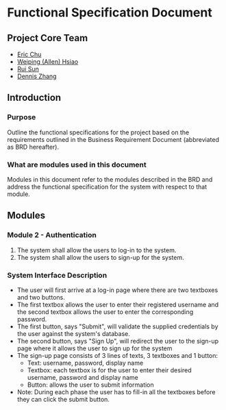 # Functional Specification Document

## Project Core Team
* [Eric Chu](https://github.com/ericchu94)
* [Weiping (Allen) Hsiao](https://github.com/allenh)
* [Rui Sun](https://github.com/r29sun)
* [Dennis Zhang](https://github.com/FlipEnergy)

## Introduction

### Purpose
Outline the functional specifications for the project based on the requirements outlined in the Business Requirement Document (abbreviated as BRD hereafter).

### What are modules used in this document
Modules in this document refer to the modules described in the BRD and address the functional specification for the system with respect to that module.

## Modules
### Module 2 - Authentication
1. The system shall allow the users to log-in to the system.
2. The system shall allow the users to sign-up for the system.

### System Interface Description

* The user will first arrive at a log-in page where there are two textboxes and two buttons.
* The first textbox allows the user to enter their registered username and the second textbox allows the user to enter the corresponding password.
* The first button, says "Submit", will validate the supplied credentials by the user against the system's database.
* The second button, says "Sign Up", will redirect the user to the sign-up page where it allows the user to sign up for the system
* The sign-up page consists of 3 lines of texts, 3 textboxes and 1 button:
	*  Text: username, password, display name
	*  Textbox: each textbox is for the user to enter their desired username, password and display name
	*  Button: allows the user to submit information
*  Note: During each phase the user has to fill-in all the textboxes before they can click the submit button.